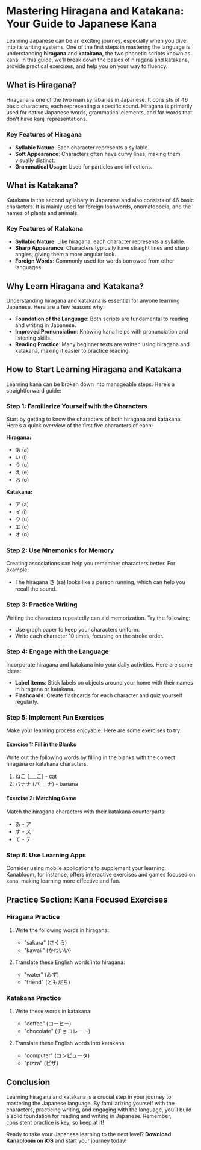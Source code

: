 # Mastering Hiragana and Katakana: Your Guide to Japanese Kana

Learning Japanese can be an exciting journey, especially when you dive into its writing systems. One of the first steps in mastering the language is understanding **hiragana** and **katakana**, the two phonetic scripts known as kana. In this guide, we’ll break down the basics of hiragana and katakana, provide practical exercises, and help you on your way to fluency.

## What is Hiragana?

Hiragana is one of the two main syllabaries in Japanese. It consists of 46 basic characters, each representing a specific sound. Hiragana is primarily used for native Japanese words, grammatical elements, and for words that don't have kanji representations.

### Key Features of Hiragana

- **Syllabic Nature**: Each character represents a syllable.
- **Soft Appearance**: Characters often have curvy lines, making them visually distinct.
- **Grammatical Usage**: Used for particles and inflections.

## What is Katakana?

Katakana is the second syllabary in Japanese and also consists of 46 basic characters. It is mainly used for foreign loanwords, onomatopoeia, and the names of plants and animals.

### Key Features of Katakana

- **Syllabic Nature**: Like hiragana, each character represents a syllable.
- **Sharp Appearance**: Characters typically have straight lines and sharp angles, giving them a more angular look.
- **Foreign Words**: Commonly used for words borrowed from other languages.

## Why Learn Hiragana and Katakana?

Understanding hiragana and katakana is essential for anyone learning Japanese. Here are a few reasons why:

- **Foundation of the Language**: Both scripts are fundamental to reading and writing in Japanese.
- **Improved Pronunciation**: Knowing kana helps with pronunciation and listening skills.
- **Reading Practice**: Many beginner texts are written using hiragana and katakana, making it easier to practice reading.

## How to Start Learning Hiragana and Katakana

Learning kana can be broken down into manageable steps. Here’s a straightforward guide:

### Step 1: Familiarize Yourself with the Characters

Start by getting to know the characters of both hiragana and katakana. Here’s a quick overview of the first five characters of each:

**Hiragana:**
- あ (a)
- い (i)
- う (u)
- え (e)
- お (o)

**Katakana:**
- ア (a)
- イ (i)
- ウ (u)
- エ (e)
- オ (o)

### Step 2: Use Mnemonics for Memory

Creating associations can help you remember characters better. For example:
- The hiragana さ (sa) looks like a person running, which can help you recall the sound.

### Step 3: Practice Writing

Writing the characters repeatedly can aid memorization. Try the following:
- Use graph paper to keep your characters uniform.
- Write each character 10 times, focusing on the stroke order.

### Step 4: Engage with the Language

Incorporate hiragana and katakana into your daily activities. Here are some ideas:
- **Label Items**: Stick labels on objects around your home with their names in hiragana or katakana.
- **Flashcards**: Create flashcards for each character and quiz yourself regularly.

### Step 5: Implement Fun Exercises

Make your learning process enjoyable. Here are some exercises to try:

#### Exercise 1: Fill in the Blanks

Write out the following words by filling in the blanks with the correct hiragana or katakana characters. 

1. ねこ (___こ) - cat
2. バナナ (バ___ナ) - banana

#### Exercise 2: Matching Game

Match the hiragana characters with their katakana counterparts:

- あ - ア
- す - ス
- て - テ

### Step 6: Use Learning Apps

Consider using mobile applications to supplement your learning. Kanabloom, for instance, offers interactive exercises and games focused on kana, making learning more effective and fun.

## Practice Section: Kana Focused Exercises

### Hiragana Practice

1. Write the following words in hiragana:
   - "sakura" (さくら)
   - "kawaii" (かわいい)

2. Translate these English words into hiragana:
   - "water" (みず)
   - "friend" (ともだち)

### Katakana Practice

1. Write these words in katakana:
   - "coffee" (コーヒー)
   - "chocolate" (チョコレート)

2. Translate these English words into katakana:
   - "computer" (コンピュータ)
   - "pizza" (ピザ)

## Conclusion

Learning hiragana and katakana is a crucial step in your journey to mastering the Japanese language. By familiarizing yourself with the characters, practicing writing, and engaging with the language, you’ll build a solid foundation for reading and writing in Japanese. Remember, consistent practice is key, so keep at it!

Ready to take your Japanese learning to the next level? **Download Kanabloom on iOS** and start your journey today!